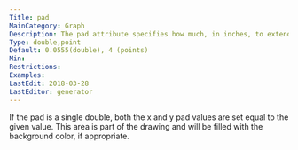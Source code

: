 ```yaml
---
Title: pad
MainCategory: Graph
Description: The pad attribute specifies how much, in inches, to extend the drawing area around the minimal area needed to draw the graph.
Type: double,point
Default: 0.0555(double), 4 (points)
Min: 
Restrictions: 
Examples: 
LastEdit: 2018-03-28
LastEditor: generator
---
```


If the pad is a single double, both the x and y pad values are set equal to the given value. This area is part of the drawing and will be filled with the background color, if appropriate.
